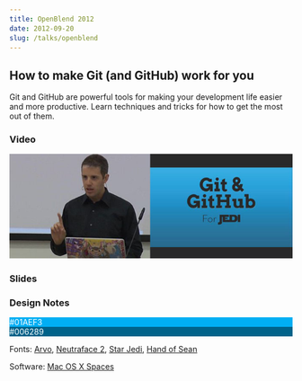 ```yaml
---
title: OpenBlend 2012
date: 2012-09-20
slug: /talks/openblend
---
```


## How to make Git (and GitHub) work for you

Git and GitHub are powerful tools for making your development life easier and
more productive. Learn techniques and tricks for how to get the most out of
them.

### Video

[![](openblend.jpg)](http://openblend.viidea.net/straub_how_to_make_git_and_github_work/)

### Slides

<p>
<script async class="speakerdeck-embed" data-id="506f26dd240f510002007956"
        data-ratio="1.3333333333333333" src="//speakerdeck.com/assets/embed.js">
</script>
</p>

### Design Notes

<div class="color">
   <div style="background-color: #01AEF3; color: white">#01AEF3</div>
   <div style="background-color: #006289; color: white">#006289</div>
</div>

Fonts: [Arvo](http://www.google.com/webfonts/specimen/Arvo),
[Neutraface 2](http://www.houseind.com/fonts/neutraface2),
[Star Jedi](http://www.dafont.com/star-jedi.font),
[Hand of Sean](http://www.dafont.com/hand-of-sean.font)

Software: [Mac OS X Spaces](http://support.apple.com/kb/HT1624)
